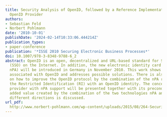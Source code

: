 ```yaml
---
title: Security Analysis of OpenID, followed by a Reference Implementation of an nPA-based
  OpenID Provider
authors:
- Sebastian Feld
- Norbert Pohlmann
date: '2010-10-01'
publishDate: '2024-02-14T10:33:06.444214Z'
publication_types:
- paper-conference
publication: '*ISSE 2010 Securing Electronic Business Processes*'
doi: 10.1007/978-3-8348-9788-6_2
abstract: OpenID is an open, decentralized and URL-based standard for Single Sign-On
  (SSO) on the Internet. In addition, the new electronic identity card (“Neuer Personalausweis”,
  nPA) will be introduced in Germany in November 2010. This work shows the problems
  associated with OpenID and addresses possible solutions. There is also a discussion
  on how to improve the OpenID protocol by the combination of the nPA respectively
  the Restricted Identification (RI) with an OpenID identity. The concept of an OpenID
  provider with nPA support will be presented together with its precondition. The
  added value created by the combination of the two technologies nPA and OpenID in
  different directions is discussed.
url_pdf: 
  http://www.norbert-pohlmann.com/wp-content/uploads/2015/08/264-Security-analysis-of-OpenID-followed-by-a-reference-implementation-of-an-nPA-based-OpenID-provider-Prof-Norbert-Pohlmann.pdf
---
```

